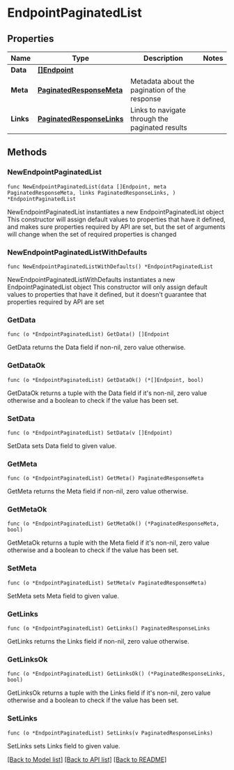 # EndpointPaginatedList

## Properties

Name | Type | Description | Notes
------------ | ------------- | ------------- | -------------
**Data** | [**[]Endpoint**](Endpoint.md) |  | 
**Meta** | [**PaginatedResponseMeta**](PaginatedResponseMeta.md) | Metadata about the pagination of the response | 
**Links** | [**PaginatedResponseLinks**](PaginatedResponseLinks.md) | Links to navigate through the paginated results | 

## Methods

### NewEndpointPaginatedList

`func NewEndpointPaginatedList(data []Endpoint, meta PaginatedResponseMeta, links PaginatedResponseLinks, ) *EndpointPaginatedList`

NewEndpointPaginatedList instantiates a new EndpointPaginatedList object
This constructor will assign default values to properties that have it defined,
and makes sure properties required by API are set, but the set of arguments
will change when the set of required properties is changed

### NewEndpointPaginatedListWithDefaults

`func NewEndpointPaginatedListWithDefaults() *EndpointPaginatedList`

NewEndpointPaginatedListWithDefaults instantiates a new EndpointPaginatedList object
This constructor will only assign default values to properties that have it defined,
but it doesn't guarantee that properties required by API are set

### GetData

`func (o *EndpointPaginatedList) GetData() []Endpoint`

GetData returns the Data field if non-nil, zero value otherwise.

### GetDataOk

`func (o *EndpointPaginatedList) GetDataOk() (*[]Endpoint, bool)`

GetDataOk returns a tuple with the Data field if it's non-nil, zero value otherwise
and a boolean to check if the value has been set.

### SetData

`func (o *EndpointPaginatedList) SetData(v []Endpoint)`

SetData sets Data field to given value.


### GetMeta

`func (o *EndpointPaginatedList) GetMeta() PaginatedResponseMeta`

GetMeta returns the Meta field if non-nil, zero value otherwise.

### GetMetaOk

`func (o *EndpointPaginatedList) GetMetaOk() (*PaginatedResponseMeta, bool)`

GetMetaOk returns a tuple with the Meta field if it's non-nil, zero value otherwise
and a boolean to check if the value has been set.

### SetMeta

`func (o *EndpointPaginatedList) SetMeta(v PaginatedResponseMeta)`

SetMeta sets Meta field to given value.


### GetLinks

`func (o *EndpointPaginatedList) GetLinks() PaginatedResponseLinks`

GetLinks returns the Links field if non-nil, zero value otherwise.

### GetLinksOk

`func (o *EndpointPaginatedList) GetLinksOk() (*PaginatedResponseLinks, bool)`

GetLinksOk returns a tuple with the Links field if it's non-nil, zero value otherwise
and a boolean to check if the value has been set.

### SetLinks

`func (o *EndpointPaginatedList) SetLinks(v PaginatedResponseLinks)`

SetLinks sets Links field to given value.



[[Back to Model list]](../README.md#documentation-for-models) [[Back to API list]](../README.md#documentation-for-api-endpoints) [[Back to README]](../README.md)


